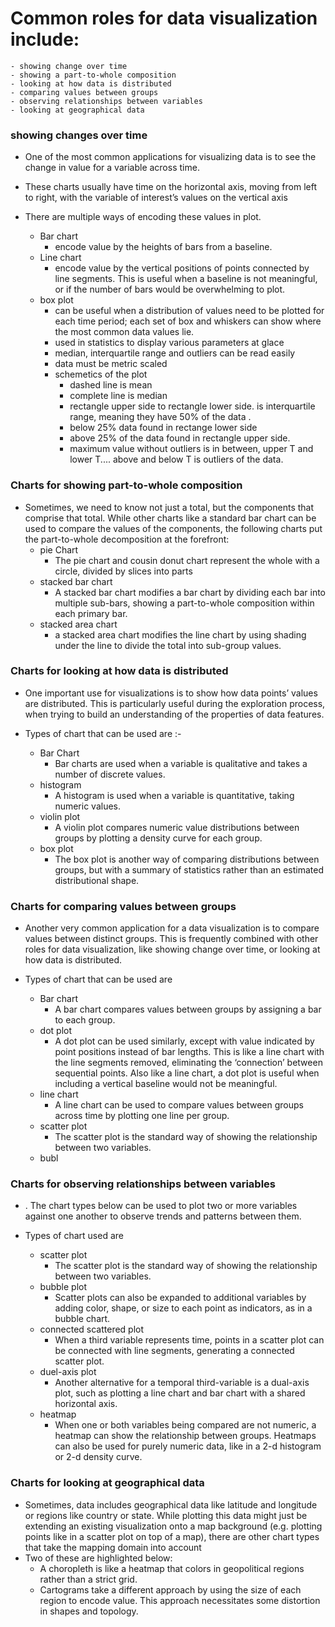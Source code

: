 #  Common roles for data visualization include:

    - showing change over time
    - showing a part-to-whole composition
    - looking at how data is distributed
    - comparing values between groups
    - observing relationships between variables
    - looking at geographical data


### showing changes over time

- One of the most common applications for visualizing data is to see the change in value for a variable across time.
- These charts usually have time on the horizontal axis, moving from left to right, with the variable of interest’s values on the vertical axis


- There are multiple ways of encoding these values in plot.
  - Bar chart 
    -  encode value by the heights of bars from a baseline.
  - Line chart 
    -  encode value by the vertical positions of points connected by line segments. This is useful when a baseline is not meaningful, or if the number of bars would be overwhelming to plot.
  - box plot 
    -  can be useful when a distribution of values need to be plotted for each time period; each set of box and whiskers can show where the most common data values lie.
    -  used in statistics to display various parameters at glace
    -  median, interquartile range and outliers can be read easily
    -  data must be metric scaled
    -  schemetics of the plot
       -  dashed line is mean
       -  complete line is median
       -  rectangle upper side to rectangle lower side. is interquartile range, meaning they have 50% of the data .
       -  below 25% data found in rectange lower side 
       -  above 25% of the data found in rectangle upper side.
       -  maximum value without outliers is in between, upper T and lower T.... above and below T is outliers of the data.


### Charts for showing part-to-whole composition

- Sometimes, we need to know not just a total, but the components that comprise that total. While other charts like a standard bar chart can be used to compare the values of the components, the following charts put the part-to-whole decomposition at the forefront:
  - pie Chart
    - The pie chart and cousin donut chart represent the whole with a circle, divided by slices into parts
  - stacked bar chart 
    - A stacked bar chart modifies a bar chart by dividing each bar into multiple sub-bars, showing a part-to-whole composition within each primary bar.
  -  stacked area chart
     -  a stacked area chart modifies the line chart by using shading under the line to divide the total into sub-group values.


### Charts for looking at how data is distributed

- One important use for visualizations is to show how data points’ values are distributed. This is particularly useful during the exploration process, when trying to build an understanding of the properties of data features.

- Types of chart that can be used are :-
  - Bar Chart
    - Bar charts are used when a variable is qualitative and takes a number of discrete values.
  - histogram 
    - A histogram is used when a variable is quantitative, taking numeric values.
  - violin plot 
    - A violin plot compares numeric value distributions between groups by plotting a density curve for each group.
  -  box plot 
     -  The box plot is another way of comparing distributions between groups, but with a summary of statistics rather than an estimated distributional shape.
         

### Charts for comparing values between groups

- Another very common application for a data visualization is to compare values between distinct groups. This is frequently combined with other roles for data visualization, like showing change over time, or looking at how data is distributed.


- Types of chart that can be used are
  - Bar chart
    - A bar chart compares values between groups by assigning a bar to each group.
  -  dot plot
     -  A dot plot can be used similarly, except with value indicated by point positions instead of bar lengths. This is like a line chart with the line segments removed, eliminating the ‘connection’ between sequential points. Also like a line chart, a dot plot is useful when including a vertical baseline would not be meaningful.
  - line chart
    - A line chart can be used to compare values between groups across time by plotting one line per group.
  - scatter plot
    - The scatter plot is the standard way of showing the relationship between two variables.
  - bubl


### Charts for observing relationships between variables

- . The chart types below can be used to plot two or more variables against one another to observe trends and patterns between them.

- Types of chart used are
  - scatter plot
    - The scatter plot is the standard way of showing the relationship between two variables.
  - bubble plot
    - Scatter plots can also be expanded to additional variables by adding color, shape, or size to each point as indicators, as in a bubble chart.
  - connected scattered plot
    - When a third variable represents time, points in a scatter plot can be connected with line segments, generating a connected scatter plot.
  - duel-axis plot
    - Another alternative for a temporal third-variable is a dual-axis plot, such as plotting a line chart and bar chart with a shared horizontal axis.
  - heatmap
    - When one or both variables being compared are not numeric, a heatmap can show the relationship between groups. Heatmaps can also be used for purely numeric data, like in a 2-d histogram or 2-d density curve.

### Charts for looking at geographical data


- Sometimes, data includes geographical data like latitude and longitude or regions like country or state. While plotting this data might just be extending an existing visualization onto a map background (e.g. plotting points like in a scatter plot on top of a map), there are other chart types that take the mapping domain into account
- Two of these are highlighted below:
  - A choropleth is like a heatmap that colors in geopolitical regions rather than a strict grid.
  - Cartograms take a different approach by using the size of each region to encode value. This approach necessitates some distortion in shapes and topology.
